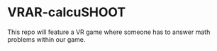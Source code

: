 # VRAR-calcuSHOOT
This repo will feature a VR game where someone has to answer math problems within our game.
